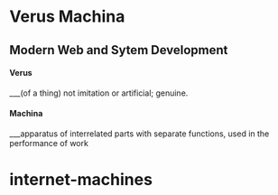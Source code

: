 # Verus Machina

## Modern Web and Sytem Development

#### Verus

\_\_\_(of a thing) not imitation or artificial; genuine.

#### Machina

\_\_\_apparatus of interrelated parts with separate functions, used in the
performance of work
# internet-machines
